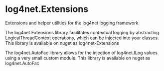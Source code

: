 # log4net.Extensions
Extensions and helper utilities for the log4net logging framework.

The log4net.Extensions library facilitates contextual logging by abstracting LogicalThreadContext operations, which can be injected into your classes.
This library is available on nuget as log4net-Extensions

The log4net.AutoFac library allows for the injection of log4net.ILog values using a very small custom module.
This library is available on nuget as log4net.AutoFac